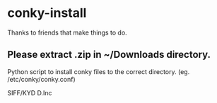 # conky-install

Thanks to friends that make things to do.

## Please extract .zip in ~/Downloads directory.

Python script to install conky files to the correct directory. (eg.  /etc/conky/conky.conf)

SIFF/KYD D.Inc
